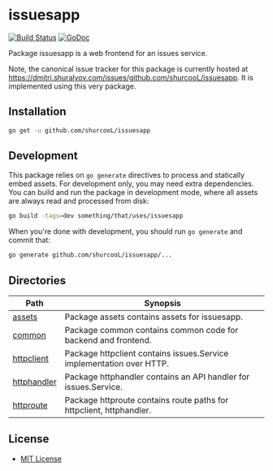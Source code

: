 issuesapp
=========

[![Build Status](https://travis-ci.org/shurcooL/issuesapp.svg?branch=master)](https://travis-ci.org/shurcooL/issuesapp) [![GoDoc](https://godoc.org/github.com/shurcooL/issuesapp?status.svg)](https://godoc.org/github.com/shurcooL/issuesapp)

Package issuesapp is a web frontend for an issues service.

Note, the canonical issue tracker for this package is currently hosted at
https://dmitri.shuralyov.com/issues/github.com/shurcooL/issuesapp.
It is implemented using this very package.

Installation
------------

```bash
go get -u github.com/shurcooL/issuesapp
```

Development
-----------

This package relies on `go generate` directives to process and statically embed assets. For development only, you may need extra dependencies. You can build and run the package in development mode, where all assets are always read and processed from disk:

```bash
go build -tags=dev something/that/uses/issuesapp
```

When you're done with development, you should run `go generate` and commit that:

```bash
go generate github.com/shurcooL/issuesapp/...
```

Directories
-----------

| Path                                                                       | Synopsis                                                             |
|----------------------------------------------------------------------------|----------------------------------------------------------------------|
| [assets](https://godoc.org/github.com/shurcooL/issuesapp/assets)           | Package assets contains assets for issuesapp.                        |
| [common](https://godoc.org/github.com/shurcooL/issuesapp/common)           | Package common contains common code for backend and frontend.        |
| [httpclient](https://godoc.org/github.com/shurcooL/issuesapp/httpclient)   | Package httpclient contains issues.Service implementation over HTTP. |
| [httphandler](https://godoc.org/github.com/shurcooL/issuesapp/httphandler) | Package httphandler contains an API handler for issues.Service.      |
| [httproute](https://godoc.org/github.com/shurcooL/issuesapp/httproute)     | Package httproute contains route paths for httpclient, httphandler.  |

License
-------

-	[MIT License](LICENSE)

